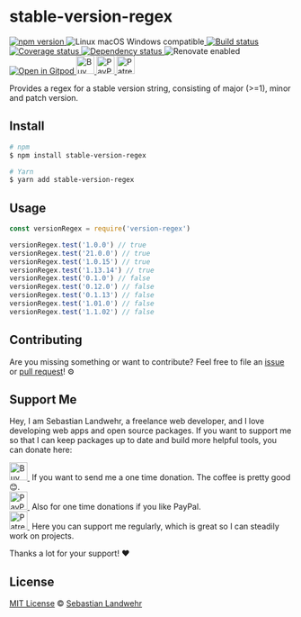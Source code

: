 <!-- TITLE/ -->
# stable-version-regex
<!-- /TITLE -->

<!-- BADGES/ -->
  <p>
    <a href="https://npmjs.org/package/stable-version-regex">
      <img
        src="https://img.shields.io/npm/v/stable-version-regex.svg"
        alt="npm version"
      >
    </a><img src="https://img.shields.io/badge/os-linux%20%7C%C2%A0macos%20%7C%C2%A0windows-blue" alt="Linux macOS Windows compatible"><a href="https://github.com/dword-design/stable-version-regex/actions">
      <img
        src="https://github.com/dword-design/stable-version-regex/workflows/build/badge.svg"
        alt="Build status"
      >
    </a><a href="https://codecov.io/gh/dword-design/stable-version-regex">
      <img
        src="https://codecov.io/gh/dword-design/stable-version-regex/branch/master/graph/badge.svg"
        alt="Coverage status"
      >
    </a><a href="https://david-dm.org/dword-design/stable-version-regex">
      <img src="https://img.shields.io/david/dword-design/stable-version-regex" alt="Dependency status">
    </a><img src="https://img.shields.io/badge/renovate-enabled-brightgreen" alt="Renovate enabled"><br/><a href="https://gitpod.io/#https://github.com/dword-design/stable-version-regex">
      <img src="https://gitpod.io/button/open-in-gitpod.svg" alt="Open in Gitpod">
    </a><a href="https://www.buymeacoffee.com/dword">
      <img
        src="https://www.buymeacoffee.com/assets/img/guidelines/download-assets-sm-2.svg"
        alt="Buy Me a Coffee"
        height="32"
      >
    </a><a href="https://paypal.me/SebastianLandwehr">
      <img
        src="https://dword-design.de/images/paypal.svg"
        alt="PayPal"
        height="32"
      >
    </a><a href="https://www.patreon.com/dworddesign">
      <img
        src="https://dword-design.de/images/patreon.svg"
        alt="Patreon"
        height="32"
      >
    </a>
</p>
<!-- /BADGES -->

<!-- DESCRIPTION/ -->
Provides a regex for a stable version string, consisting of major (>=1), minor and patch version.
<!-- /DESCRIPTION -->

<!-- INSTALL/ -->
## Install

```bash
# npm
$ npm install stable-version-regex

# Yarn
$ yarn add stable-version-regex
```
<!-- /INSTALL -->

## Usage

```js
const versionRegex = require('version-regex')

versionRegex.test('1.0.0') // true
versionRegex.test('21.0.0') // true
versionRegex.test('1.0.15') // true
versionRegex.test('1.13.14') // true
versionRegex.test('0.1.0') // false 
versionRegex.test('0.12.0') // false
versionRegex.test('0.1.13') // false
versionRegex.test('1.01.0') // false
versionRegex.test('1.1.02') // false
```

<!-- LICENSE/ -->
## Contributing

Are you missing something or want to contribute? Feel free to file an [issue](https://github.com/dword-design/stable-version-regex/issues) or [pull request](https://github.com/dword-design/stable-version-regex/pulls)! ⚙️

## Support Me

Hey, I am Sebastian Landwehr, a freelance web developer, and I love developing web apps and open source packages. If you want to support me so that I can keep packages up to date and build more helpful tools, you can donate here:

<p>
  <a href="https://www.buymeacoffee.com/dword">
    <img
      src="https://www.buymeacoffee.com/assets/img/guidelines/download-assets-sm-2.svg"
      alt="Buy Me a Coffee"
      height="32"
    >
  </a>&nbsp;If you want to send me a one time donation. The coffee is pretty good 😊.<br/>
  <a href="https://paypal.me/SebastianLandwehr">
    <img
      src="https://dword-design.de/images/paypal.svg"
      alt="PayPal"
      height="32"
    >
  </a>&nbsp;Also for one time donations if you like PayPal.<br/>
  <a href="https://www.patreon.com/dworddesign">
    <img
      src="https://dword-design.de/images/patreon.svg"
      alt="Patreon"
      height="32"
    >
  </a>&nbsp;Here you can support me regularly, which is great so I can steadily work on projects.
</p>

Thanks a lot for your support! ❤️

## License

[MIT License](https://opensource.org/licenses/MIT) © [Sebastian Landwehr](https://dword-design.de)
<!-- /LICENSE -->

